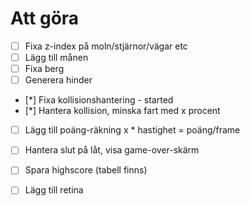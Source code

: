 # Att göra

- [ ] Fixa z-index på moln/stjärnor/vägar etc
- [ ] Lägg till månen
- [ ] Fixa berg
- [ ] Generera hinder
- [*] Fixa kollisionshantering - started
- [*] Hantera kollision, minska fart med x procent
- [ ] Lägg till poäng-räkning x * hastighet = poäng/frame
- [ ] Hantera slut på låt, visa game-over-skärm
- [ ] Spara highscore (tabell finns)
- [ ] Lägg till retina

